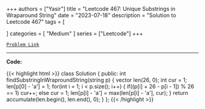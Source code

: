 
+++
authors = ["Yasir"]
title = "Leetcode 467: Unique Substrings in Wraparound String"
date = "2023-07-18"
description = "Solution to Leetcode 467"
tags = [
    
]
categories = [
    "Medium"
]
series = ["Leetcode"]
+++



[`Problem Link`](https://leetcode.com/problems/unique-substrings-in-wraparound-string/description/)

---

**Code:**

{{< highlight html >}}
class Solution {
public:
    int findSubstringInWraproundString(string p) {
        vector<int> len(26, 0);
        int cur = 1;
        len[p[0] - 'a'] = 1;
        for(int i = 1; i < p.size(); i++) {
            if((p[i] + 26 - p[i - 1]) % 26 == 1) cur++;
            else cur = 1;
            len[p[i] - 'a'] = max(len[p[i] - 'a'], cur);
        }
        return accumulate(len.begin(), len.end(), 0);
    }
};
{{< /highlight >}}

